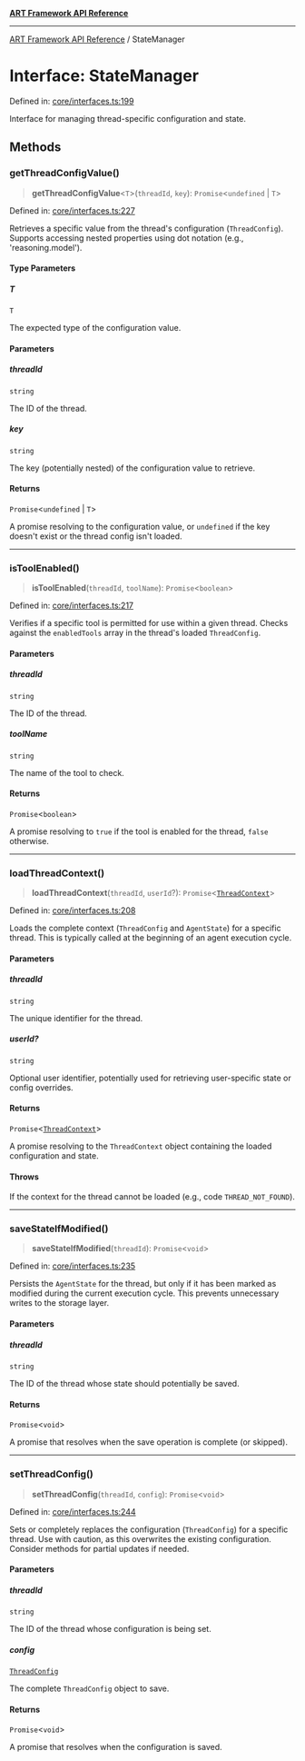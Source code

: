 [**ART Framework API Reference**](../README.md)

***

[ART Framework API Reference](../README.md) / StateManager

# Interface: StateManager

Defined in: [core/interfaces.ts:199](https://github.com/hashangit/ART/blob/f2c01fe8faa76ca4df3209539d95509aac02e476/src/core/interfaces.ts#L199)

Interface for managing thread-specific configuration and state.

## Methods

### getThreadConfigValue()

> **getThreadConfigValue**\<`T`\>(`threadId`, `key`): `Promise`\<`undefined` \| `T`\>

Defined in: [core/interfaces.ts:227](https://github.com/hashangit/ART/blob/f2c01fe8faa76ca4df3209539d95509aac02e476/src/core/interfaces.ts#L227)

Retrieves a specific value from the thread's configuration (`ThreadConfig`).
Supports accessing nested properties using dot notation (e.g., 'reasoning.model').

#### Type Parameters

##### T

`T`

The expected type of the configuration value.

#### Parameters

##### threadId

`string`

The ID of the thread.

##### key

`string`

The key (potentially nested) of the configuration value to retrieve.

#### Returns

`Promise`\<`undefined` \| `T`\>

A promise resolving to the configuration value, or `undefined` if the key doesn't exist or the thread config isn't loaded.

***

### isToolEnabled()

> **isToolEnabled**(`threadId`, `toolName`): `Promise`\<`boolean`\>

Defined in: [core/interfaces.ts:217](https://github.com/hashangit/ART/blob/f2c01fe8faa76ca4df3209539d95509aac02e476/src/core/interfaces.ts#L217)

Verifies if a specific tool is permitted for use within a given thread.
Checks against the `enabledTools` array in the thread's loaded `ThreadConfig`.

#### Parameters

##### threadId

`string`

The ID of the thread.

##### toolName

`string`

The name of the tool to check.

#### Returns

`Promise`\<`boolean`\>

A promise resolving to `true` if the tool is enabled for the thread, `false` otherwise.

***

### loadThreadContext()

> **loadThreadContext**(`threadId`, `userId`?): `Promise`\<[`ThreadContext`](ThreadContext.md)\>

Defined in: [core/interfaces.ts:208](https://github.com/hashangit/ART/blob/f2c01fe8faa76ca4df3209539d95509aac02e476/src/core/interfaces.ts#L208)

Loads the complete context (`ThreadConfig` and `AgentState`) for a specific thread.
This is typically called at the beginning of an agent execution cycle.

#### Parameters

##### threadId

`string`

The unique identifier for the thread.

##### userId?

`string`

Optional user identifier, potentially used for retrieving user-specific state or config overrides.

#### Returns

`Promise`\<[`ThreadContext`](ThreadContext.md)\>

A promise resolving to the `ThreadContext` object containing the loaded configuration and state.

#### Throws

If the context for the thread cannot be loaded (e.g., code `THREAD_NOT_FOUND`).

***

### saveStateIfModified()

> **saveStateIfModified**(`threadId`): `Promise`\<`void`\>

Defined in: [core/interfaces.ts:235](https://github.com/hashangit/ART/blob/f2c01fe8faa76ca4df3209539d95509aac02e476/src/core/interfaces.ts#L235)

Persists the `AgentState` for the thread, but only if it has been marked as modified during the current execution cycle.
This prevents unnecessary writes to the storage layer.

#### Parameters

##### threadId

`string`

The ID of the thread whose state should potentially be saved.

#### Returns

`Promise`\<`void`\>

A promise that resolves when the save operation is complete (or skipped).

***

### setThreadConfig()

> **setThreadConfig**(`threadId`, `config`): `Promise`\<`void`\>

Defined in: [core/interfaces.ts:244](https://github.com/hashangit/ART/blob/f2c01fe8faa76ca4df3209539d95509aac02e476/src/core/interfaces.ts#L244)

Sets or completely replaces the configuration (`ThreadConfig`) for a specific thread.
Use with caution, as this overwrites the existing configuration. Consider methods for partial updates if needed.

#### Parameters

##### threadId

`string`

The ID of the thread whose configuration is being set.

##### config

[`ThreadConfig`](ThreadConfig.md)

The complete `ThreadConfig` object to save.

#### Returns

`Promise`\<`void`\>

A promise that resolves when the configuration is saved.
